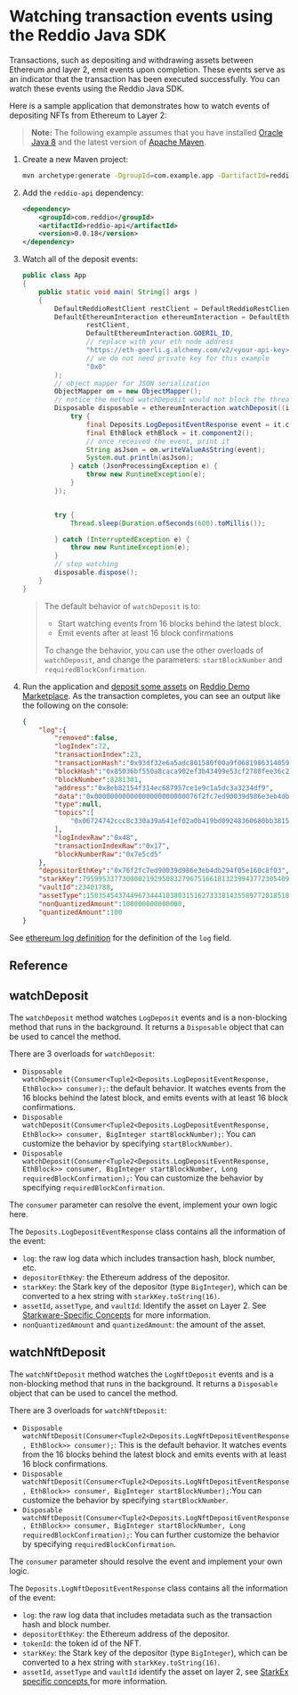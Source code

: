 # Watching transaction events using the Reddio Java SDK

Transactions, such as depositing and withdrawing assets between Ethereum and layer 2, emit events upon completion. These events serve as an indicator that the transaction has been executed successfully. You can watch these events using the Reddio Java SDK.

Here is a sample application that demonstrates how to watch events of depositing NFTs from Ethereum to Layer 2:

> **Note:** The following example assumes that you have installed [Oracle Java 8](https://www.oracle.com/au/java/technologies/javase/javase8u211-later-archive-downloads.html) and the latest version of [Apache Maven](https://maven.apache.org/).

1. Create a new Maven project:
    ```bash
    mvn archetype:generate -DgroupId=com.example.app -DartifactId=reddio-example-watch-events -DarchetypeArtifactId=maven-archetype-quickstart -DinteractiveMode=false -DarchetypeVersion=1.4
    ```

2. Add the `reddio-api` dependency:
    ```xml
    <dependency>
        <groupId>com.reddio</groupId>
        <artifactId>reddio-api</artifactId>
        <version>0.0.18</version>
    </dependency>
    ```

3. Watch all of the deposit events:
    ```java
    public class App
    {
        public static void main( String[] args )
        {
            DefaultReddioRestClient restClient = DefaultReddioRestClient.testnet();
            DefaultEthereumInteraction ethereumInteraction = DefaultEthereumInteraction.build(
                    restClient,
                    DefaultEthereumInteraction.GOERIL_ID,
                    // replace with your eth node address
                    "https://eth-goerli.g.alchemy.com/v2/<your-api-key>",
                    // we do not need private key for this example
                    "0x0"
            );
            // object mapper for JSON serialization
            ObjectMapper om = new ObjectMapper();
            // notice the method watchDeposit would not block the thread, it runs in background, and returns Disposable for cancellation
            Disposable disposable = ethereumInteraction.watchDeposit((it) -> {
                try {
                    final Deposits.LogDepositEventResponse event = it.component1();
                    final EthBlock ethBlock = it.component2();
                    // once received the event, print it
                    String asJson = om.writeValueAsString(event);
                    System.out.println(asJson);
                } catch (JsonProcessingException e) {
                    throw new RuntimeException(e);
                }
            });


            try {
                Thread.sleep(Duration.ofSeconds(600).toMillis());

            } catch (InterruptedException e) {
                throw new RuntimeException(e);
            }
            // stop watching
            disposable.dispose();
        }
    }
    ```

    > The default behavior of `watchDeposit` is to:
    > - Start watching events from 16 blocks behind the latest block.
    > - Emit events after at least 16 block confirmations
    > 
    > To change the behavior, you can use the other overloads of `watchDeposit`, and change the parameters: `startBlockNumber` and `requiredBlockConfirmation`.

4. Run the application and [deposit some assets](./java-getting-started-tutorial.md#deposit-assets-to-layer-2) on [Reddio Demo Marketplace](https://demos.reddio.com/). As the transaction completes, you can see an output like the following on the console:

    ```json
    {
        "log":{
            "removed":false,
            "logIndex":72,
            "transactionIndex":23,
            "transactionHash":"0x93df32e6a5adc801580f00a9f0681986314059c63fd0134f522ae94859b59b38",
            "blockHash":"0x85036bf550a8caca902ef3b43499e53cf2788fee36c2130e4041e6cc2ca01a44",
            "blockNumber":8281301,
            "address":"0x8eb82154f314ec687957ce1e9c1a5dc3a3234df9",
            "data":"0x00000000000000000000000076f2fc7ed90039d986e3eb4db294f05e160c8f0301c2847406b96310a32c379536374ec034b732633e8675860f20f4141e701ff4000000000000000000000000000000000000000000000000000000000165153c0352f9ffd821a525051de2d71126113505a7b0a73d98dbc0ac0ff343cfbdef5e00000000000000000000000000000000000000000000000000005af3107a40000000000000000000000000000000000000000000000000000000000000000064",
            "type":null,
            "topics":[
                "0x06724742ccc8c330a39a641ef02a0b419bd09248360680bb38159b0a8c2635d6"
            ],
            "logIndexRaw":"0x48",
            "transactionIndexRaw":"0x17",
            "blockNumberRaw":"0x7e5cd5"
        },
        "depositorEthKey":"0x76f2fc7ed90039d986e3eb4db294f05e160c8f03",
        "starkKey":795995337730000219295083279675166181323994377230540967472507439971862323188,
        "vaultId":23401788,
        "assetType":1503545437449673444103803151627333814355897720185181380161647770114038034270,
        "nonQuantizedAmount":100000000000000,
        "quantizedAmount":100
    }
    ```
See [ethereum log definition](https://github.com/ethereum/go-ethereum/blob/v1.10.26/core/types/log.go#L31) for the definition of the `log` field.

## Reference

## watchDeposit

The `watchDeposit` method watches `LogDeposit` events and is a non-blocking method that runs in the background. It returns a `Disposable` object that can be used to cancel the method.

There are 3 overloads for `watchDeposit`:

- `Disposable watchDeposit(Consumer<Tuple2<Deposits.LogDepositEventResponse, EthBlock>> consumer);`: the default behavior. It watches events from the 16 blocks behind the latest block, and emits events with at least 16 block confirmations.
- `Disposable watchDeposit(Consumer<Tuple2<Deposits.LogDepositEventResponse, EthBlock>> consumer, BigInteger startBlockNumber);`: You can customize the behavior by specifying `startBlockNumber)`.
- `Disposable watchDeposit(Consumer<Tuple2<Deposits.LogDepositEventResponse, EthBlock>> consumer, BigInteger startBlockNumber, Long requiredBlockConfirmation);`: You can customize the behavior by specifying `requiredBlockConfirmation`.

The `consumer` parameter can resolve the event, implement your own logic here.

The `Deposits.LogDepositEventResponse` class contains all the information of the event:

- `log`: the raw log data which includes transaction hash, block number, etc.
- `depositorEthKey`: the Ethereum address of the depositor.
- `starkKey`: the Stark key of the depositor (type `BigInteger`), which can be converted to a hex string with `starkKey.toString(16)`.
- `assetId`, `assetType`, and `vaultId`: Identify the asset on Layer 2. See [Starkware-Specific Concepts](https://docs.starkware.co/starkex/spot/shared/starkex-specific-concepts.html#assetinfo_assettype_and_assetid_spot) for more information.
- `nonQuantizedAmount` and `quantizedAmount`: the amount of the asset.

## watchNftDeposit

The `watchNftDeposit` method watches the `LogNftDeposit` events and is a non-blocking method that runs in the background. It returns a  `Disposable` object that can be used to cancel the method.

There are 3 overloads for `watchNftDeposit`:

- `Disposable watchNftDeposit(Consumer<Tuple2<Deposits.LogNftDepositEventResponse, EthBlock>> consumer);`: This is the default behavior. It watches events from the 16 blocks behind the latest block and emits events with at least 16 block confirmations.
- `Disposable watchNftDeposit(Consumer<Tuple2<Deposits.LogNftDepositEventResponse, EthBlock>> consumer, BigInteger startBlockNumber);`:You can customize the behavior by specifying `startBlockNumber`.
- `Disposable watchNftDeposit(Consumer<Tuple2<Deposits.LogNftDepositEventResponse, EthBlock>> consumer, BigInteger startBlockNumber, Long requiredBlockConfirmation);`: You can further customize the behavior by specifying `requiredBlockConfirmation`.

The `consumer` parameter should resolve the event and implement your own logic.

The `Deposits.LogNftDepositEventResponse` class contains all the information of the event:

- `log`: the raw log data that includes metadata such as the transaction hash and block number.
- `depositorEthKey`: the Ethereum address of the depositor.
- `tokenId`: the token id of the NFT.
- `starkKey`: the Stark key of the depositor (type `BigInteger`), which can be converted to a hex string with `starkKey.toString(16)`.
- `assetId`, `assetType` and `vaultId` identify the asset on layer 2, see [StarkEx specific concepts
](https://docs.starkware.co/starkex/spot/shared/starkex-specific-concepts.html#assetinfo_assettype_and_assetid_spot) for more information.
